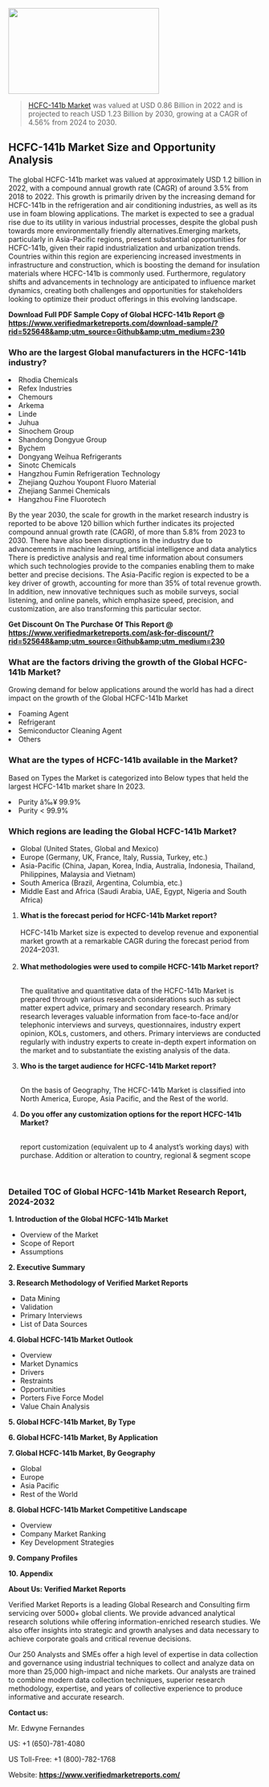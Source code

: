 <img src="https://ffe5etoiles.com/wp-content/uploads/2024/12/MST1-300x171.png" alt="" width="300" height="171" class="alignnone size-medium wp-image-20088" /><blockquote><p><p><a href="https://www.verifiedmarketreports.com/download-sample/?rid=525648&utm_source=Github&utm_medium=230" target="_blank">HCFC-141b Market</a> was valued at USD 0.86 Billion in 2022 and is projected to reach USD 1.23 Billion by 2030, growing at a CAGR of 4.56% from 2024 to 2030.</p></blockquote><p><h2>HCFC-141b Market Size and Opportunity Analysis</h2>The global HCFC-141b market was valued at approximately USD 1.2 billion in 2022, with a compound annual growth rate (CAGR) of around 3.5% from 2018 to 2022. This growth is primarily driven by the increasing demand for HCFC-141b in the refrigeration and air conditioning industries, as well as its use in foam blowing applications. The market is expected to see a gradual rise due to its utility in various industrial processes, despite the global push towards more environmentally friendly alternatives.Emerging markets, particularly in Asia-Pacific regions, present substantial opportunities for HCFC-141b, given their rapid industrialization and urbanization trends. Countries within this region are experiencing increased investments in infrastructure and construction, which is boosting the demand for insulation materials where HCFC-141b is commonly used. Furthermore, regulatory shifts and advancements in technology are anticipated to influence market dynamics, creating both challenges and opportunities for stakeholders looking to optimize their product offerings in this evolving landscape.</p><p class=""><strong>Download Full PDF Sample Copy of Global HCFC-141b Report @ <a href="https://www.verifiedmarketreports.com/download-sample/?rid=525648&amp;utm_source=Github&amp;utm_medium=230" target="_blank">https://www.verifiedmarketreports.com/download-sample/?rid=525648&amp;utm_source=Github&amp;utm_medium=230</a></strong></p><h3 id="" class="">Who are the largest Global manufacturers in the HCFC-141b industry?</h3><p><li>Rhodia Chemicals</li><li> Refex Industries</li><li> Chemours</li><li> Arkema</li><li> Linde</li><li> Juhua</li><li> Sinochem Group</li><li> Shandong Dongyue Group</li><li> Bychem</li><li> Dongyang Weihua Refrigerants</li><li> Sinotc Chemicals</li><li> Hangzhou Fumin Refrigeration Technology</li><li> Zhejiang Quzhou Youpont Fluoro Material</li><li> Zhejiang Sanmei Chemicals</li><li> Hangzhou Fine Fluorotech</li></p><div class=""><div class="" dir="" data-message-author-role="" data-message-id="" data-message-model-slug=""><div class=""><div class=""><div class=""><div class="" dir="" data-message-author-role="" data-message-id="" data-message-model-slug=""><div class=""><div class=""><p>By the year 2030, the scale for growth in the market research industry is reported to be above 120 billion which further indicates its projected compound annual growth rate (CAGR), of more than 5.8% from 2023 to 2030. There have also been disruptions in the industry due to advancements in machine learning, artificial intelligence and data analytics There is predictive analysis and real time information about consumers which such technologies provide to the companies enabling them to make better and precise decisions. The Asia-Pacific region is expected to be a key driver of growth, accounting for more than 35% of total revenue growth. In addition, new innovative techniques such as mobile surveys, social listening, and online panels, which emphasize speed, precision, and customization, are also transforming this particular sector.</p><p><strong>Get Discount On The Purchase Of This Report @&nbsp; <a href="https://www.verifiedmarketreports.com/ask-for-discount/?rid=525648&amp;utm_source=Github&amp;utm_medium=230" target="_blank">https://www.verifiedmarketreports.com/ask-for-discount/?rid=525648&amp;utm_source=Github&amp;utm_medium=230</a></strong></p></div></div></div></div></div></div></div></div><h3 id="" class="">What are the factors driving the growth of the Global HCFC-141b Market?</h3><p id="" class="">Growing demand for below applications around the world has had a direct impact on the growth of the Global HCFC-141b Market</p><p id="" class=""><li>Foaming Agent</li><li> Refrigerant</li><li> Semiconductor Cleaning Agent</li><li> Others</li></p><h3 id="" class="">What are the types of HCFC-141b available in the Market?</h3><p id="" class="">Based on Types the Market is categorized into Below types that held the largest HCFC-141b market share In 2023.</p><p id="" class=""><li>Purity â‰¥ 99.9%</li><li> Purity < 99.9%</li></p><h3 id="" class="">Which regions are leading the Global HCFC-141b Market?</h3><ul><li>Global (United States, Global and Mexico)</li><li>Europe (Germany, UK, France, Italy, Russia, Turkey, etc.)</li><li>Asia-Pacific (China, Japan, Korea, India, Australia, Indonesia, Thailand, Philippines, Malaysia and Vietnam)</li><li>South America (Brazil, Argentina, Columbia, etc.)</li><li>Middle East and Africa (Saudi Arabia, UAE, Egypt, Nigeria and South Africa)</li></ul><p><ol><li><strong>What is the forecast period for HCFC-141b Market report?<br /></strong><br /><span data-sheets-root="1" data-sheets-value="{&quot;1&quot;:2,&quot;2&quot;:&quot;XXXX size is expected to develop revenue and exponential market growth at a remarkable CAGR during the forecast period from 2024&ndash;2030.&quot;}" data-sheets-userformat="{&quot;2&quot;:12674,&quot;4&quot;:{&quot;1&quot;:2,&quot;2&quot;:16776960},&quot;10&quot;:2,&quot;11&quot;:0,&quot;15&quot;:&quot;Arial&quot;,&quot;16&quot;:12}">HCFC-141b Market size is expected to develop revenue and exponential market growth at a remarkable CAGR during the forecast period from 2024&ndash;2031.</span><br /><br /></li><li><strong>What methodologies were used to compile HCFC-141b Market report?<br /><br /></strong><p>The qualitative and quantitative data of the&nbsp;HCFC-141b Market is prepared through various research considerations such as subject matter expert advice, primary and secondary research. Primary research leverages valuable information from face-to-face and/or telephonic interviews and surveys, questionnaires, industry expert opinion, KOLs, customers, and others. Primary interviews are conducted regularly with industry experts to create in-depth expert information on the market and to substantiate the existing analysis of the data.&nbsp;</p></li><li><strong>Who is the target audience for HCFC-141b Market report?<br /><br /></strong><p>On the basis of Geography, The&nbsp;HCFC-141b Market is classified into North America, Europe, Asia Pacific, and the Rest of the world.</p></li><li><strong>Do you offer any customization options for the report HCFC-141b Market?<br /><br /></strong><p>report customization (equivalent up to 4 analyst&rsquo;s working days) with purchase. Addition or alteration to country, regional &amp; segment scope</p><p>&nbsp;</p></li></ol></p><h3 id="" class="">Detailed TOC of Global HCFC-141b Market Research Report, 2024-2032</h3><p id="" class=""><strong>1. Introduction of the Global HCFC-141b Market</strong></p><ul><li>Overview of the Market</li><li>Scope of Report</li><li>Assumptions</li></ul><p id="" class=""><strong>2. Executive Summary</strong></p><p id="" class=""><strong>3. Research Methodology of&nbsp;Verified Market Reports</strong></p><ul><li>Data Mining</li><li>Validation</li><li>Primary Interviews</li><li>List of Data Sources</li></ul><p id="" class=""><strong>4. Global HCFC-141b Market Outlook</strong></p><ul><li>Overview</li><li>Market Dynamics</li><li>Drivers</li><li>Restraints</li><li>Opportunities</li><li>Porters Five Force Model</li><li>Value Chain Analysis</li></ul><p id="" class=""><strong>5. Global HCFC-141b Market, By&nbsp;Type</strong></p><p id="" class=""><strong>6. Global HCFC-141b Market, By Application</strong></p><p id="" class=""><strong>7. Global HCFC-141b Market, By Geography</strong></p><ul><li>Global</li><li>Europe</li><li>Asia Pacific</li><li>Rest of the World</li></ul><p id="" class=""><strong>8. Global HCFC-141b Market Competitive Landscape</strong></p><ul><li>Overview</li><li>Company Market Ranking</li><li>Key Development Strategies</li></ul><p id="" class=""><strong>9. Company Profiles</strong></p><p id="" class=""><strong>10. Appendix</strong></p><p id="" class=""><strong>About Us: Verified Market Reports</strong></p><p id="" class="">Verified Market Reports is a leading Global Research and Consulting firm servicing over 5000+ global clients. We provide advanced analytical research solutions while offering information-enriched research studies. We also offer insights into strategic and growth analyses and data necessary to achieve corporate goals and critical revenue decisions.</p><p id="" class="">Our 250 Analysts and SMEs offer a high level of expertise in data collection and governance using industrial techniques to collect and analyze data on more than 25,000 high-impact and niche markets. Our analysts are trained to combine modern data collection techniques, superior research methodology, expertise, and years of collective experience to produce informative and accurate research.</p><p id="" class=""><strong>Contact us:</strong></p><p id="" class="">Mr. Edwyne Fernandes</p><p id="" class="">US: +1 (650)-781-4080</p><p id="" class="">US Toll-Free: +1 (800)-782-1768</p><p id="" class="">Website: <a target="" data-test-app-aware-link=""><strong>https://www.verifiedmarketreports.com/</strong></a></p>
